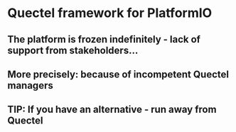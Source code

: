 # Quectel framework for PlatformIO

## Тhe platform is frozen indefinitely - lack of support from stakeholders...<br>
## More precisely: because of incompetent Quectel managers
## TIP: If you have an alternative - run away from Quectel
